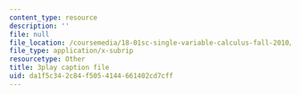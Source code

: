 ```yaml
---
content_type: resource
description: ''
file: null
file_location: /coursemedia/18-01sc-single-variable-calculus-fall-2010/da1f5c342c84f5054144661402cd7cff_1RLctDS2hUQ.srt
file_type: application/x-subrip
resourcetype: Other
title: 3play caption file
uid: da1f5c34-2c84-f505-4144-661402cd7cff
---
```


